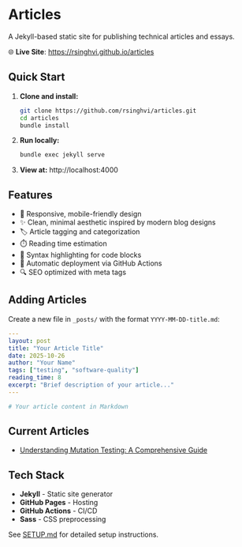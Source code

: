 # Articles

A Jekyll-based static site for publishing technical articles and essays.

🌐 **Live Site**: https://rsinghvi.github.io/articles

## Quick Start

1. **Clone and install:**
   ```bash
   git clone https://github.com/rsinghvi/articles.git
   cd articles
   bundle install
   ```

2. **Run locally:**
   ```bash
   bundle exec jekyll serve
   ```

3. **View at:** http://localhost:4000

## Features

- 📱 Responsive, mobile-friendly design
- ✨ Clean, minimal aesthetic inspired by modern blog designs
- 🏷️ Article tagging and categorization
- ⏱️ Reading time estimation
- 🎨 Syntax highlighting for code blocks
- 🚀 Automatic deployment via GitHub Actions
- 🔍 SEO optimized with meta tags

## Adding Articles

Create a new file in `_posts/` with the format `YYYY-MM-DD-title.md`:

```yaml
---
layout: post
title: "Your Article Title"
date: 2025-10-26
author: "Your Name"
tags: ["testing", "software-quality"]
reading_time: 8
excerpt: "Brief description of your article..."
---

# Your article content in Markdown
```

## Current Articles

- [Understanding Mutation Testing: A Comprehensive Guide](/_posts/2025-10-26-mutation-testing-guide.md)

## Tech Stack

- **Jekyll** - Static site generator
- **GitHub Pages** - Hosting
- **GitHub Actions** - CI/CD
- **Sass** - CSS preprocessing

See [SETUP.md](SETUP.md) for detailed setup instructions.
